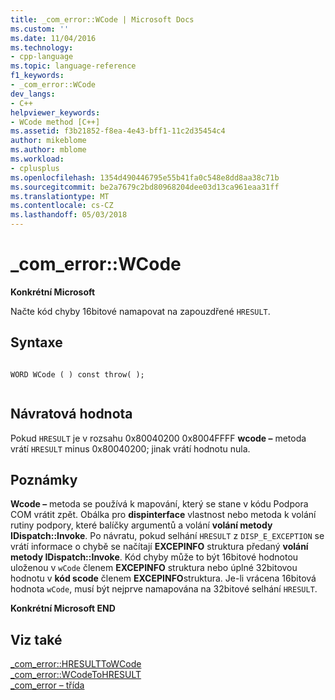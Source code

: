 ```yaml
---
title: _com_error::WCode | Microsoft Docs
ms.custom: ''
ms.date: 11/04/2016
ms.technology:
- cpp-language
ms.topic: language-reference
f1_keywords:
- _com_error::WCode
dev_langs:
- C++
helpviewer_keywords:
- WCode method [C++]
ms.assetid: f3b21852-f8ea-4e43-bff1-11c2d35454c4
author: mikeblome
ms.author: mblome
ms.workload:
- cplusplus
ms.openlocfilehash: 1354d490446795e55b41fa0c548e8dd8aa38c71b
ms.sourcegitcommit: be2a7679c2bd80968204dee03d13ca961eaa31ff
ms.translationtype: MT
ms.contentlocale: cs-CZ
ms.lasthandoff: 05/03/2018
---
```

# <a name="comerrorwcode"></a>_com_error::WCode
**Konkrétní Microsoft**  
  
 Načte kód chyby 16bitové namapovat na zapouzdřené `HRESULT`.  
  
## <a name="syntax"></a>Syntaxe  
  
```  
  
WORD WCode ( ) const throw( );  
  
```  
  
## <a name="return-value"></a>Návratová hodnota  
 Pokud `HRESULT` je v rozsahu 0x80040200 0x8004FFFF **wcode –** metoda vrátí `HRESULT` minus 0x80040200; jinak vrátí hodnotu nula.  
  
## <a name="remarks"></a>Poznámky  
 **Wcode –** metoda se používá k mapování, který se stane v kódu Podpora COM vrátit zpět. Obálka pro **dispinterface** vlastnost nebo metoda k volání rutiny podpory, které balíčky argumentů a volání **volání metody IDispatch::Invoke**. Po návratu, pokud selhání `HRESULT` z `DISP_E_EXCEPTION` se vrátí informace o chybě se načítají **EXCEPINFO** struktura předaný **volání metody IDispatch::Invoke**. Kód chyby může to být 16bitové hodnotou uloženou v `wCode` členem **EXCEPINFO** struktura nebo úplné 32bitovou hodnotu v **kód scode** členem **EXCEPINFO**struktura. Je-li vrácena 16bitová hodnota `wCode`, musí být nejprve namapována na 32bitové selhání `HRESULT`.  
  
 **Konkrétní Microsoft END**  
  
## <a name="see-also"></a>Viz také  
 [_com_error::HRESULTToWCode](../cpp/com-error-hresulttowcode.md)   
 [_com_error::WCodeToHRESULT](../cpp/com-error-wcodetohresult.md)   
 [_com_error – třída](../cpp/com-error-class.md)